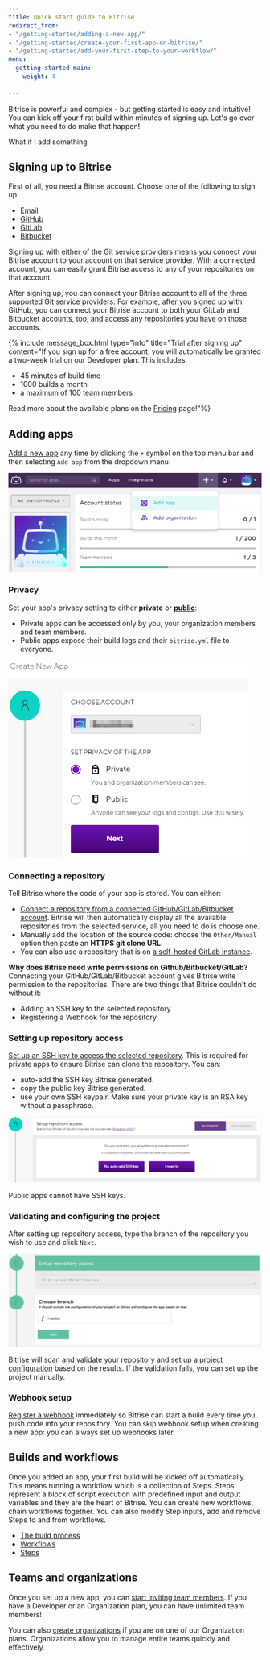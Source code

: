 ```yaml
---
title: Quick start guide to Bitrise
redirect_from:
- "/getting-started/adding-a-new-app/"
- "/getting-started/create-your-first-app-on-bitrise/"
- "/getting-started/add-your-first-step-to-your-workflow/"
menu:
  getting-started-main:
    weight: 4

---
```

Bitrise is powerful and complex - but getting started is easy and intuitive! You can kick off your first build within minutes of signing up. Let's go over what you need to do make that happen!

What if I add something

## Signing up to Bitrise

First of all, you need a Bitrise account. Choose one of the following to sign up:

* [Email](/getting-started/signing-up/signing-up-with-email)
* [GitHub](/getting-started/signing-up/signing-up-with-github)
* [GitLab](/getting-started/signing-up/signing-up-with-gitlab)
* [Bitbucket](/getting-started/signing-up/signing-up-with-bitbucket)

Signing up with either of the Git service providers means you connect your Bitrise account to your account on that service provider. With a connected account, you can easily grant Bitrise access to any of your repositories on that account.

After signing up, you can connect your Bitrise account to all of the three supported Git service providers. For example, after you signed up with GitHub, you can connect your Bitrise account to both your GitLab and Bitbucket accounts, too, and access any repositories you have on those accounts.

{% include message_box.html type="info" title="Trial after signing up" content="If you sign up for a free account, you will automatically be granted a two-week trial on our Developer plan. This includes:

* 45 minutes of build time
* 1000 builds a month
* a maximum of 100 team members

Read more about the available plans on the [Pricing](https://www.bitrise.io/pricing/teams) page!"%}

## Adding apps

[Add a new app](/getting-started/adding-a-new-app/index) any time by clicking the `+` symbol on the top menu bar and then selecting `Add app` from the dropdown menu.

![Adding a new app](/img/adding-a-new-app/add_new_app.png)

### Privacy

Set your app's privacy setting to either **private** or [**public**](/getting-started/adding-a-new-app/public-apps):

* Private apps can be accessed only by you, your organization members and team members.
* Public apps expose their build logs and their `bitrise.yml` file to everyone.

![](/img/choose-account.jpg)

### Connecting a repository

Tell Bitrise where the code of your app is stored. You can either:

* [Connect a repository from a connected GitHub/GitLab/Bitbucket account](/getting-started/adding-a-new-app/connecting-a-repository). Bitrise will then automatically display all the available repositories from the selected service, all you need to do is choose one.
* Manually add the location of the source code: choose the `Other/Manual` option then paste an **HTTPS git clone URL**.
* You can also use a repository that is on [a self-hosted GitLab instance](getting-started/signing-up/self-hosted-gitlab).

**Why does Bitrise need write permissions on Github/Bitbucket/GitLab?** Connecting your GitHub/GitLab/Bitbucket account gives Bitrise write permission to the repositories. There are two things that Bitrise couldn't do without it:

* Adding an SSH key to the selected repository
* Registering a Webhook for the repository

### Setting up repository access

[Set up an SSH key to access the selected repository](/getting-started/adding-a-new-app/setting-up-ssh-keys). This is required for private apps to ensure Bitrise can clone the repository. You can:

* auto-add the SSH key Bitrise generated.
* copy the public key Bitrise generated.
* use your own SSH keypair. Make sure your private key is an RSA key without a passphrase.

![](/img/repo-access.png)

Public apps cannot have SSH keys.

### Validating and configuring the project

After setting up repository access, type the branch of the repository you wish to use and click `Next`.

![](/img/choose-branch.png)

[Bitrise will scan and validate your repository and set up a project configuration](/getting-started/adding-a-new-app/setting-up-configuration) based on the results. If the validation fails, you can set up the project manually.

### Webhook setup

[Register a webhook](/webhooks/index/) immediately so Bitrise can start a build every time you push code into your repository. You can skip webhook setup when creating a new app: you can always set up webhooks later.

## Builds and workflows

Once you added an app, your first build will be kicked off automatically. This means running a workflow which is a collection of Steps. Steps represent a block of script execution with predefined input and output variables and they are the heart of Bitrise. You can create new workflows, chain workflows together. You can also modify Step inputs, add and remove Steps to and from workflows.

* [The build process](/getting-started/builds-and-workflows)
* [Workflows](/getting-started/getting-started-workflows)
* [Steps](/getting-started/getting-started-steps)

## Teams and organizations

Once you set up a new app, you can [start inviting team members](/team-management/index). If you have a Developer or an Organization plan, you can have unlimited team members!

You can also [create organizations](/team-management/organizations/creating-org) if you are on one of our Organization plans. Organizations allow you to manage entire teams quickly and effectively.
